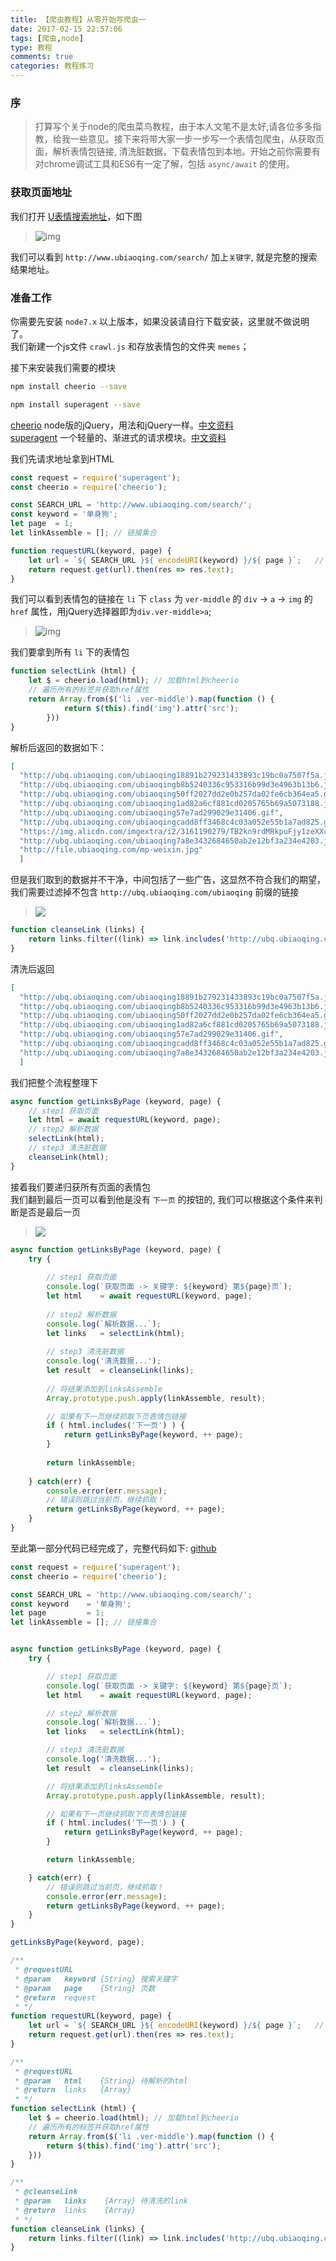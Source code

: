 ```yaml
---
title: 【爬虫教程】从零开始写爬虫一
date: 2017-02-15 22:57:06
tags: [爬虫,node]
type: 教程
comments: true
categories: 教程练习
---
```


### 序
> 打算写个关于node的爬虫菜鸟教程，由于本人文笔不是太好,请各位多多指教，给我一些意见。接下来将带大家一步一步写一个表情包爬虫，从获取页面，解析表情包链接, 清洗脏数据，下载表情包到本地。开始之前你需要有对chrome调试工具和ES6有一定了解，包括 `async/await` 的使用。

### 获取页面地址
我们打开 [U表情搜索地址](http://www.ubiaoqing.com/search/单身狗/1)，如下图

> ![img](http://i1.piimg.com/4851/4c2427c8dc34c2d9.jpg)

我们可以看到 `http://www.ubiaoqing.com/search/` 加上`关键字`, 就是完整的搜索结果地址。    
### 准备工作
你需要先安装 `node7.x` 以上版本，如果没装请自行下载安装，这里就不做说明了。  
我们新建一个js文件 `crawl.js` 和存放表情包的文件夹 `memes`；

接下来安装我们需要的模块
```bash
npm install cheerio --save
```
```bash
npm install superagent --save
```
[cheerio](https://cheerio.js.org/) node版的jQuery，用法和jQuery一样。[中文资料](https://cnodejs.org/topic/5203a71844e76d216a727d2e)  
[superagent](http://visionmedia.github.io/superagent/) 一个轻量的、渐进式的请求模块。[中文资料](https://cnodejs.org/topic/5378720ed6e2d16149fa16bd)

我们先请求地址拿到HTML
```js
const request = require('superagent');
const cheerio = require('cheerio');

const SEARCH_URL = 'http://www.ubiaoqing.com/search/';
const keyword = '单身狗';
let page  = 1;
let linkAssemble = []; // 链接集合

function requestURL(keyword, page) {
    let url = `${ SEARCH_URL }${ encodeURI(keyword) }/${ page }`;   // 抓取地址
    return request.get(url).then(res => res.text);
}

```
我们可以看到表情包的链接在 `li` 下 `class` 为 `ver-middle` 的 `div` -> `a` -> `img` 的`href` 属性，用jQuery选择器即为`div.ver-middle>a`; 

> ![img](http://p1.bpimg.com/567571/32343e6fa632f133.jpg)

我们要拿到所有 `li` 下的表情包
```js
function selectLink (html) {
    let $ = cheerio.load(html); // 加载html到cheerio
    // 遍历所有的标签并获取href属性
    return Array.from($('li .ver-middle').map(function () {
            return $(this).find('img').attr('src');
        }))
}
```
解析后返回的数据如下：  
```JSON
[
  "http://ubq.ubiaoqing.com/ubiaoqing18891b279231433893c19bc0a7507f5a.jpg",
  "http://ubq.ubiaoqing.com/ubiaoqingb8b5240336c953316b99d3e4963b13b6.jpg",
  "http://ubq.ubiaoqing.com/ubiaoqing50ff2027dd2e0b257da02fe6cb364ea5.gif",
  "http://ubq.ubiaoqing.com/ubiaoqing1ad82a6cf881cd0205765b69a5073188.jpg",
  "http://ubq.ubiaoqing.com/ubiaoqing57e7ad299029e31406.gif",
  "http://ubq.ubiaoqing.com/ubiaoqingcadd8ff3468c4c03a052e55b1a7ad825.gif",
  "https://img.alicdn.com/imgextra/i2/3161190279/TB2kn9rdMRkpuFjy1zeXXc.6FXa_!!3161190279.jpg",
  "http://ubq.ubiaoqing.com/ubiaoqing7a8e3432684650ab2e12bf3a234e4203.jpg",
  "http://file.ubiaoqing.com/mp-weixin.jpg"
  ]
```
但是我们取到的数据并不干净，中间包括了一些广告，这显然不符合我们的期望，我们需要过滤掉不包含 `http://ubq.ubiaoqing.com/ubiaoqing` 前缀的链接

>![](http://i1.piimg.com/567571/a8651382a413408b.png)
```js
function cleanseLink (links) {
    return links.filter((link) => link.includes('http://ubq.ubiaoqing.com/ubiaoqing'));
}
```
清洗后返回
```JSON
[
  "http://ubq.ubiaoqing.com/ubiaoqing18891b279231433893c19bc0a7507f5a.jpg",
  "http://ubq.ubiaoqing.com/ubiaoqingb8b5240336c953316b99d3e4963b13b6.jpg",
  "http://ubq.ubiaoqing.com/ubiaoqing50ff2027dd2e0b257da02fe6cb364ea5.gif",
  "http://ubq.ubiaoqing.com/ubiaoqing1ad82a6cf881cd0205765b69a5073188.jpg",
  "http://ubq.ubiaoqing.com/ubiaoqing57e7ad299029e31406.gif",
  "http://ubq.ubiaoqing.com/ubiaoqingcadd8ff3468c4c03a052e55b1a7ad825.gif",
  "http://ubq.ubiaoqing.com/ubiaoqing7a8e3432684650ab2e12bf3a234e4203.jpg",
  ]
```
我们把整个流程整理下
```js
async function getLinksByPage (keyword, page) {
    // step1 获取页面
    let html = await requestURL(keyword, page);
    // step2 解析数据
    selectLink(html);
    // step3 清洗脏数据
    cleanseLink(html);
}
```
接着我们要递归获所有页面的表情包  
我们翻到最后一页可以看到他是没有 `下一页` 的按钮的, 我们可以根据这个条件来判断是否是最后一页
> ![](http://p1.bqimg.com/567571/d465e71e129e77e5.png)
```js
async function getLinksByPage (keyword, page) {
    try {
        
        // step1 获取页面
        console.log(`获取页面 -> 关键字: ${keyword} 第${page}页`);
        let html    = await requestURL(keyword, page);
        
        // step2 解析数据
        console.log(`解析数据...`);
        let links   = selectLink(html);
        
        // step3 清洗脏数据
        console.log('清洗数据...');
        let result  = cleanseLink(links);
        
        // 将结果添加到linksAssemble
        Array.prototype.push.apply(linkAssemble, result);

        // 如果有下一页继续抓取下页表情包链接
        if ( html.includes('下一页') ) {
            return getLinksByPage(keyword, ++ page);
        }
        
        return linkAssemble;
        
    } catch(err) {
        console.error(err.message);
        // 错误则跳过当前页，继续抓取！
        return getLinksByPage(keyword, ++ page);
    }
}
```
至此第一部分代码已经完成了，完整代码如下: [github](https://github.com/merrynode/memes-singleDog)
```js
const request = require('superagent');
const cheerio = require('cheerio');

const SEARCH_URL = 'http://www.ubiaoqing.com/search/';
const keyword    = '单身狗';
let page         = 1;
let linkAssemble = []; // 链接集合


async function getLinksByPage (keyword, page) {
    try {

        // step1 获取页面
        console.log(`获取页面 -> 关键字: ${keyword} 第${page}页`);
        let html    = await requestURL(keyword, page);

        // step2 解析数据
        console.log(`解析数据...`);
        let links   = selectLink(html);

        // step3 清洗脏数据
        console.log('清洗数据...');
        let result  = cleanseLink(links);

        // 将结果添加到linksAssemble
        Array.prototype.push.apply(linkAssemble, result);

        // 如果有下一页继续抓取下页表情包链接
        if ( html.includes('下一页') ) {
            return getLinksByPage(keyword, ++ page);
        }

        return linkAssemble;

    } catch(err) {
        // 错误则跳过当前页，继续抓取！
        console.error(err.message);
        return getLinksByPage(keyword, ++ page);
    }
}

getLinksByPage(keyword, page);

/**
 * @requestURL
 * @param   keyword {String} 搜索关键字
 * @param   page    {String} 页数
 * @return  request
 * */
function requestURL(keyword, page) {
    let url = `${ SEARCH_URL }${ encodeURI(keyword) }/${ page }`;   // 抓取地址
    return request.get(url).then(res => res.text);
}

/**
 * @requestURL
 * @param   html    {String} 待解析的html
 * @return  links   {Array}
 * */
function selectLink (html) {
    let $ = cheerio.load(html); // 加载html到cheerio
    // 遍历所有的标签并获取href属性
    return Array.from($('li .ver-middle').map(function () {
        return $(this).find('img').attr('src');
    }))
}

/**
 * @cleanseLink
 * @param   links    {Array} 待清洗的link
 * @return  links    {Array}
 * */
function cleanseLink (links) {
    return links.filter((link) => link.includes('http://ubq.ubiaoqing.com/ubiaoqing'));
}
```